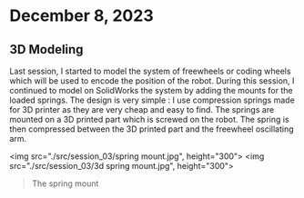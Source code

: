 # December 8, 2023
## 3D Modeling
Last session, I started to model the system of freewheels or coding wheels which will be used to encode the position of the robot. During this session, I continued to model on SolidWorks the system by adding the mounts for the loaded springs. The design is very simple : I use compression springs made for 3D printer as they are very cheap and easy to find. The springs are mounted on a 3D printed part which is screwed on the robot. The spring is then compressed between the 3D printed part and the freewheel oscillating arm.

<img src="./src/session_03/spring mount.jpg", height="300"> <img src="./src/session_03/3d spring mount.jpg", height="300">

> The spring mount

